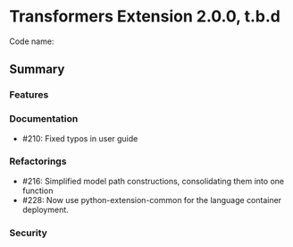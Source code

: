 # Transformers Extension 2.0.0, t.b.d

Code name: 

## Summary


### Features

### Documentation

- #210: Fixed typos in user guide

### Refactorings

- #216: Simplified model path constructions, consolidating them into one function
- #228: Now use python-extension-common for the language container deployment.

### Security 

